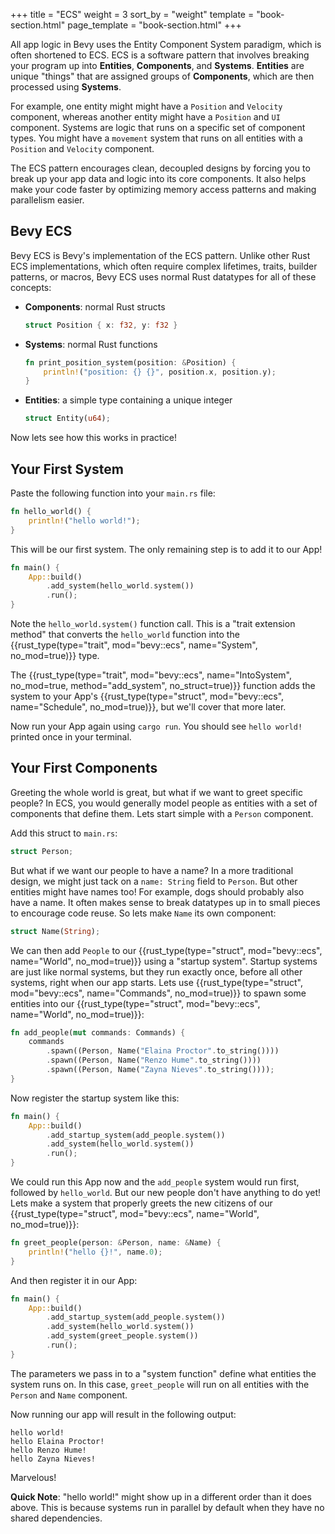 +++
title = "ECS"
weight = 3
sort_by = "weight"
template = "book-section.html"
page_template = "book-section.html"
+++

All app logic in Bevy uses the Entity Component System paradigm, which is often shortened to ECS. ECS is a software pattern that involves breaking your program up into **Entities**, **Components**, and **Systems**. **Entities** are unique "things" that are assigned groups of **Components**, which are then processed using **Systems**.

For example, one entity might might have a `Position` and `Velocity` component, whereas another entity might have a `Position` and `UI` component. Systems are logic that runs on a specific set of component types. You might have a `movement` system that runs on all entities with a `Position` and `Velocity` component.

The ECS pattern encourages clean, decoupled designs by forcing you to break up your app data and logic into its core components. It also helps make your code faster by optimizing memory access patterns and making parallelism easier.

## Bevy ECS

Bevy ECS is Bevy's implementation of the ECS pattern. Unlike other Rust ECS implementations, which often require complex lifetimes, traits, builder patterns, or macros, Bevy ECS uses normal Rust datatypes for all of these concepts:
* **Components**: normal Rust structs
    ```rs
    struct Position { x: f32, y: f32 }
    ```
* **Systems**: normal Rust functions
    ```rs
    fn print_position_system(position: &Position) {
        println!("position: {} {}", position.x, position.y);
    }
    ```
* **Entities**: a simple type containing a unique integer  
    ```rs
    struct Entity(u64);
    ```

Now lets see how this works in practice!

## Your First System

Paste the following function into your `main.rs` file:

```rs
fn hello_world() {
    println!("hello world!");
}
```

This will be our first system. The only remaining step is to add it to our App!

```rs
fn main() {
    App::build()
        .add_system(hello_world.system())
        .run();
}
```

Note the `hello_world.system()` function call. This is a "trait extension method" that converts the `hello_world` function into the {{rust_type(type="trait", mod="bevy::ecs", name="System", no_mod=true)}} type.

The {{rust_type(type="trait", mod="bevy::ecs", name="IntoSystem", no_mod=true, method="add_system", no_struct=true)}} function adds the system to your App's {{rust_type(type="struct", mod="bevy::ecs", name="Schedule", no_mod=true)}}, but we'll cover that more later.

Now run your App again using `cargo run`. You should see `hello world!` printed once in your terminal.

## Your First Components

Greeting the whole world is great, but what if we want to greet specific people? In ECS, you would generally model people as entities with a set of components that define them. Lets start simple with a `Person` component.

Add this struct to `main.rs`:
```rs
struct Person;
```

But what if we want our people to have a name? In a more traditional design, we might just tack on a `name: String` field to `Person`. But other entities might have names too! For example, dogs should probably also have a name. It often makes sense to break datatypes up in to small pieces to encourage code reuse. So lets make `Name` its own component:

```rs
struct Name(String);
```

We can then add `People` to our {{rust_type(type="struct", mod="bevy::ecs", name="World", no_mod=true)}} using a "startup system". Startup systems are just like normal systems, but they run exactly once, before all other systems, right when our app starts. Lets use {{rust_type(type="struct", mod="bevy::ecs", name="Commands", no_mod=true)}} to spawn some entities into our {{rust_type(type="struct", mod="bevy::ecs", name="World", no_mod=true)}}:

```rs
fn add_people(mut commands: Commands) {
    commands
        .spawn((Person, Name("Elaina Proctor".to_string())))
        .spawn((Person, Name("Renzo Hume".to_string())))
        .spawn((Person, Name("Zayna Nieves".to_string())));
}
```

Now register the startup system like this:

```rs
fn main() {
    App::build()
        .add_startup_system(add_people.system())
        .add_system(hello_world.system())
        .run();
}
```

We could run this App now and the `add_people` system would run first, followed by `hello_world`. But our new people don't have anything to do yet! Lets make a system that properly greets the new citizens of our {{rust_type(type="struct", mod="bevy::ecs", name="World", no_mod=true)}}:

```rs
fn greet_people(person: &Person, name: &Name) {
    println!("hello {}!", name.0);
}
```

And then register it in our App:

```rs
fn main() {
    App::build()
        .add_startup_system(add_people.system())
        .add_system(hello_world.system())
        .add_system(greet_people.system())
        .run();
}
```

The parameters we pass in to a "system function" define what entities the system runs on. In this case, `greet_people` will run on all entities with the `Person` and `Name` component.

Now running our app will result in the following output:

```
hello world!
hello Elaina Proctor!
hello Renzo Hume!
hello Zayna Nieves!
```

Marvelous!

**Quick Note**: "hello world!" might show up in a different order than it does above. This is because systems run in parallel by default when they have no shared dependencies.